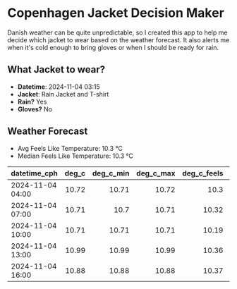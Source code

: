 
# Copenhagen Jacket Decision Maker

Danish weather can be quite unpredictable, so I created this app to help me decide which jacket to wear based on the weather forecast. 
It also alerts me when it's cold enough to bring gloves or when I should be ready for rain.

## What Jacket to wear?

- **Datetime**: 2024-11-04 03:15
- **Jacket**: Rain Jacket and T-shirt
- **Rain?** Yes
- **Gloves?** No

## Weather Forecast
- Avg Feels Like Temperature: 10.3 °C
- Median Feels Like Temperature: 10.3 °C

| datetime_cph     |   deg_c |   deg_c_min |   deg_c_max |   deg_c_feels | weather   | wind   | rain   |
|:-----------------|--------:|------------:|------------:|--------------:|:----------|:-------|:-------|
| 2024-11-04 04:00 |   10.72 |       10.71 |       10.72 |         10.3  | Rain      | Low    | Low    |
| 2024-11-04 07:00 |   10.71 |       10.7  |       10.71 |         10.32 | Rain      | Low    | Low    |
| 2024-11-04 10:00 |   10.71 |       10.71 |       10.71 |         10.19 | Rain      | Medium | Low    |
| 2024-11-04 13:00 |   10.99 |       10.99 |       10.99 |         10.36 | Clouds    | Low    | None   |
| 2024-11-04 16:00 |   10.88 |       10.88 |       10.88 |         10.37 | Clouds    | Low    | None   |
        